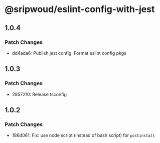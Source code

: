 # @sripwoud/eslint-config-with-jest

## 1.0.4

### Patch Changes

- dd4ada6: Publish jest config. Format eslint config pkgs

## 1.0.3

### Patch Changes

- 28572f0: Release tsconfig

## 1.0.2

### Patch Changes

- 186d061: Fix: use node script (instead of bash script) for `postinstall`
